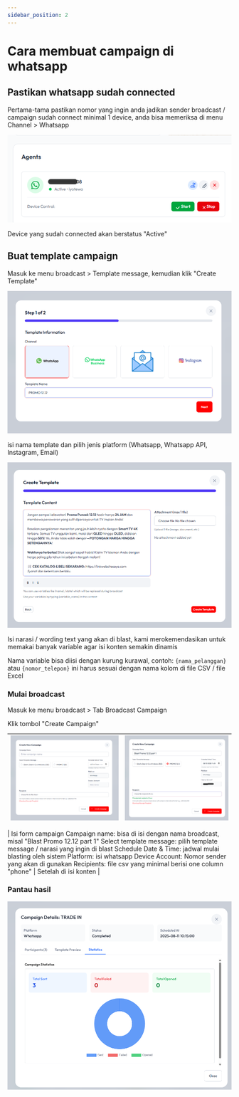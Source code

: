 ```yaml
---
sidebar_position: 2
---
```


# Cara membuat campaign di whatsapp 


## Pastikan whatsapp sudah connected

Pertama-tama pastikan nomor yang ingin anda jadikan sender broadcast / campaign sudah connect minimal 1 device, anda bisa memeriksa di menu Channel > Whatsapp

![Connect Device WhatsApp](../../static/panduan/campaign/connected-device-whatsapp.png)

Device yang sudah connected akan berstatus "Active"

## Buat template campaign

Masuk ke menu broadcast > Template message, kemudian klik "Create Template"

![Isi nama template dan platform](../../static/panduan/campaign/template-platform.png)

isi nama template dan pilih jenis platform (Whatsapp, Whatsapp API, Instagram, Email)

![Isi konten](../../static/panduan/campaign/template-content.png)

Isi narasi / wording text yang akan di blast, kami merokemendasikan untuk memakai banyak variable agar isi konten semakin dinamis

Nama variable bisa diisi dengan kurung kurawal, contoh: `{nama_pelanggan}` atau `{nomor_telepon}` ini harus sesuai dengan nama kolom di file CSV / file Excel

### Mulai broadcast

Masuk ke menu broadcast > Tab Broadcast Campaign

Klik tombol "Create Campaign"

| ![Create Campaign Form](../../static/panduan/campaign/campaign-new.png) | ![Campaign Settings](../../static/panduan/campaign/campaign-content-after.png) |
|:---:|:---:|
| 
Isi form campaign 
Campaign name: bisa di isi dengan nama broadcast, misal "Blast Promo 12.12 part 1"
Select template message: pilih template message / narasi yang ingin di blast
Schedule Date & Time: jadwal mulai blasting oleh sistem
Platform: isi whatsapp
Device Account: Nomor sender yang akan di gunakan
Recipients: file csv yang minimal berisi one column "phone" | Setelah di isi konten |

### Pantau hasil

![Statistic](../../static/panduan/campaign/campaign-statistic.png)
